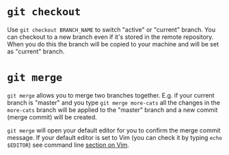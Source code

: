# `git checkout`
  
Use `git checkout BRANCH_NAME` to switch "active" or "current" branch. You can checkout to a new branch even if it's stored in the remote repository. When you do this the branch will be copied to your machine and will be set as "current" branch.

# `git merge`

`git merge` allows you to merge two branches together. E.g. if your current branch is "master" and you type `git merge more-cats` all the changes in the `more-cats` branch will be applied to the "master" branch and a new commit (merge commit) will be created.

`git merge` will open your default editor for you to confirm the merge commit message. If your default editor is set to Vim (you can check it by typing `echo $EDITOR`) see command line [section on Vim](https://github.com/makersacademy/pre_course/blob/master/pills/command_line4.md#vim).
